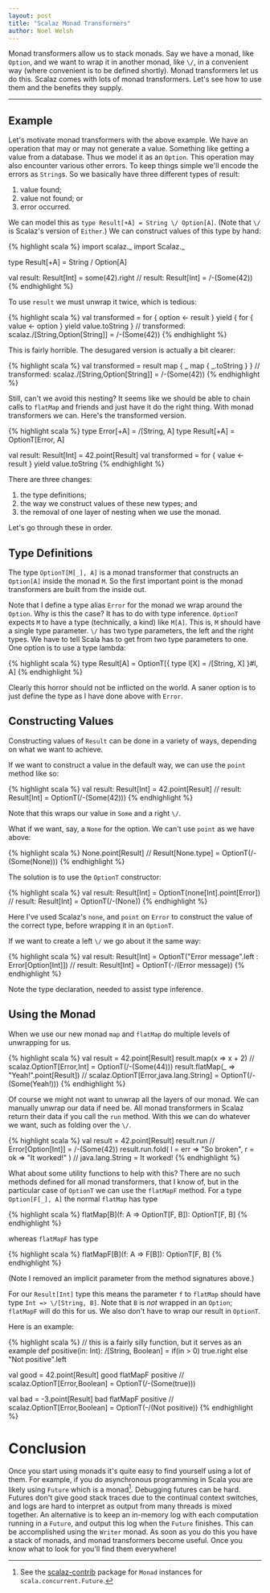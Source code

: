 ```yaml
---
layout: post
title: "Scalaz Monad Transformers"
author: Noel Welsh
---
```


Monad transformers allow us to stack monads. Say we have a monad, like `Option`, and we want to wrap it in another monad, like `\/`, in a convenient way (where convenient is to be defined shortly). Monad transformers let us do this. Scalaz comes with lots of monad transformers. Let's see how to use them and the benefits they supply.

---

## Example

Let's motivate monad transformers with the above example. We have an operation that may or may not generate a value. Something like getting a value from a database. Thus we model it as an `Option`. This operation may also encounter various other errors. To keep things simple we'll encode the errors as `String`s. So we basically have three different types of result:

1. value found;
2. value not found; or
3. error occurred.

We can model this as `type Result[+A] = String \/ Option[A]`. (Note that `\/` is Scalaz's version of `Either`.)  We can construct values of this type by hand:

{% highlight scala %}
import scalaz._
import Scalaz._

type Result[+A] = String \/ Option[A]

val result: Result[Int] = some(42).right
// result: Result[Int] = \/-(Some(42))
{% endhighlight %}

To use `result` we must unwrap it twice, which is tedious:

{% highlight scala %}
val transformed =
  for {
    option <- result
  } yield {
    for {
      value <- option
    } yield value.toString
  }
// transformed: scalaz.\/[String,Option[String]] = \/-(Some(42))
{% endhighlight %}

This is fairly horrible. The desugared version is actually a bit clearer:

{% highlight scala %}
val transformed = result map { _ map { _.toString } }
// transformed: scalaz.\/[String,Option[String]] = \/-(Some(42))
{% endhighlight %}

Still, can't we avoid this nesting? It seems like we should be able to chain calls to `flatMap` and friends and just have it do the right thing. With monad transformers we can. Here's the transformed version.

{% highlight scala %}
type Error[+A] = \/[String, A]
type Result[+A] = OptionT[Error, A]

val result: Result[Int] = 42.point[Result]
val transformed =
  for {
    value <- result
  } yield value.toString
{% endhighlight %}

There are three changes:

1. the type definitions;
2. the way we construct values of these new types; and
3. the removal of one layer of nesting when we use the monad.

Let's go through these in order.

## Type Definitions

The type `OptionT[M[_], A]` is a monad transformer that constructs an `Option[A]` inside the monad `M`. So the first important point is the monad transformers are built from the inside out.

Note that I define a type alias `Error` for the monad we wrap around the `Option`. Why is this the case? It has to do with type inference. `OptionT` expects `M` to have a type (technically, a kind) like `M[A]`. This is, `M` should have a single type parameter. `\/` has two type parameters, the left and the right types. We have to tell Scala has to get from two type parameters to one. One option is to use a type lambda:

{% highlight scala %}
type Result[A] = OptionT[{ type l[X] = \/[String, X] }#l, A]
{% endhighlight %}

Clearly this horror should not be inflicted on the world. A saner option is to just define the type as I have done above with `Error`.

## Constructing Values

Constructing values of `Result` can be done in a variety of ways, depending on what we want to achieve.

If we want to construct a value in the default way, we can use the `point` method like so:

{% highlight scala %}
val result: Result[Int] = 42.point[Result]
// result: Result[Int] = OptionT(\/-(Some(42)))
{% endhighlight %}

Note that this wraps our value in `Some` and a right `\/`.

What if we want, say, a `None` for the option. We can't use `point` as we have above:

{% highlight scala %}
None.point[Result]
// Result[None.type] = OptionT(\/-(Some(None)))
{% endhighlight %}

The solution is to use the `OptionT` constructor:

{% highlight scala %}
val result: Result[Int] = OptionT(none[Int].point[Error])
// result: Result[Int] = OptionT(\/-(None))
{% endhighlight %}

Here I've used Scalaz's `none`, and `point` on `Error` to construct the value of the correct type, before wrapping it in an `OptionT`.

If we want to create a left `\/` we go about it the same way:

{% highlight scala %}
val result: Result[Int] = OptionT("Error message".left : Error[Option[Int]])
// result: Result[Int] = OptionT(-\/(Error message))
{% endhighlight %}

Note the type declaration, needed to assist type inference.


## Using the Monad

When we use our new monad `map` and `flatMap` do multiple levels of unwrapping for us.

{% highlight scala %}
val result = 42.point[Result]
result.map(x => x + 2)
// scalaz.OptionT[Error,Int] = OptionT(\/-(Some(44)))
result.flatMap(_ => "Yeah!".point[Result])
// scalaz.OptionT[Error,java.lang.String] = OptionT(\/-(Some(Yeah!)))
{% endhighlight %}

Of course we might not want to unwrap all the layers of our monad. We can manually unwrap our data if need be. All monad transformers in Scalaz return their data if you call the `run` method. With this we can do whatever we want, such as folding over the `\/`.

{% highlight scala %}
val result = 42.point[Result]
result.run
// Error[Option[Int]] = \/-(Some(42))
result.run.fold(
  l = err => "So broken",
  r = ok  => "It worked!"
)
// java.lang.String = It worked!
{% endhighlight %}

What about some utility functions to help with this? There are no such methods defined for all monad transformers, that I know of, but in the particular case of `OptionT` we can use the `flatMapF` method. For a type `Option[F[_], A]` the normal `flatMap` has type

{% highlight scala %}
flatMap[B](f: A => OptionT[F, B]): OptionT[F, B]
{% endhighlight %}

whereas `flatMapF` has type

{% highlight scala %}
flatMapF[B](f: A => F[B]): OptionT[F, B]
{% endhighlight %}

(Note I removed an implicit parameter from the method signatures above.)

For our `Result[Int]` type this means the parameter `f` to `flatMap` should have type `Int => \/[String, B]`. Note that `B` is *not* wrapped in an `Option`; `flatMapF` will do this for us. We also don't have to wrap our result in `OptionT`.

Here is an example:

{% highlight scala %}
// this is a fairly silly function, but it serves as an example
def positive(in: Int): \/[String, Boolean] =
  if(in > 0)
    true.right
  else
    "Not positive".left

val good = 42.point[Result]
good flatMapF positive
// scalaz.OptionT[Error,Boolean] = OptionT(\/-(Some(true)))

val bad = -3.point[Result]
bad flatMapF positive
// scalaz.OptionT[Error,Boolean] = OptionT(-\/(Not positive))
{% endhighlight %}


# Conclusion

Once you start using monads it's quite easy to find yourself using a lot of them. For example, if you do asynchronous programming in Scala you are likely using `Future` which is a monad[^scalaz-contrib]. Debugging futures can be hard. Futures don't give good stack traces due to the continual context switches, and logs are hard to interpret as output from many threads is mixed together. An alternative is to keep an in-memory log with each computation running in a `Future`, and output this log when the `Future` finishes. This can be accomplished using the `Writer` monad. As soon as you do this you have a stack of monads, and monad transformers become useful. Once you know what to look for you'll find them everywhere!

[^scalaz-contrib]: See the [scalaz-contrib](https://github.com/typelevel/scalaz-contrib) package for `Monad` instances for `scala.concurrent.Future`.
